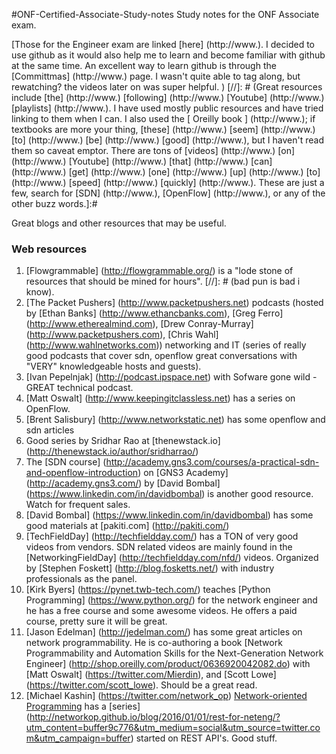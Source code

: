 #ONF-Certified-Associate-Study-notes
Study notes for the ONF Associate exam. 

[comment]: # (This actually is the most platform independent comment)
[Those for the Engineer exam are linked [here] (http://www.). I decided to use github as it would also help me to learn and become familiar with github at the same time. An excellent way to learn github is through the [Committmas] (http://www.) page. I wasn't quite able to tag along, but rewatching? the videos later on was super helpful. ) [//]: # (Great resources include [the] (http://www.) [following] (http://www.) [Youtube] (http://www.) [playlists] (http://www.). I have used mostly public resources and have tried linking to them when I can. I also used the [ Oreilly book ] (http://www.); if textbooks are more your thing, [these] (http://www.) [seem] (http://www.) [to] (http://www.) [be] (http://www.) [good] (http://www.), but I haven't read them so caveat emptor. There are tons of [videos] (http://www.) [on] (http://www.) [Youtube] (http://www.) [that] (http://www.) [can] (http://www.) [get] (http://www.) [one] (http://www.) [up] (http://www.) [to] (http://www.) [speed] (http://www.) [quickly] (http://www.). These are just a few, search for [SDN] (http://www.), [OpenFlow] (http://www.), or any of the other buzz words.]:#


Great blogs and other resources that may be useful.

### Web resources
1. [Flowgrammable] (http://flowgrammable.org/) is a "lode stone of resources that should be mined for hours". [//]: # (bad pun is bad i know).
2. [The Packet Pushers] (http://www.packetpushers.net) podcasts (hosted by [Ethan Banks] (http://www.ethancbanks.com), [Greg Ferro] (http://www.etherealmind.com), [Drew Conray-Murray] (http://www.packetpushers.com), [Chris Wahl] (http://www.wahlnetworks.com)) networking and IT (series of really good podcasts that cover sdn, openflow great conversations with "VERY" knowledgeable hosts and guests).
3. [Ivan Pepelnjak] (http://podcast.ipspace.net) with Sofware gone wild - GREAT technical podcast.
4. [Matt Oswalt] (http://www.keepingitclassless.net) has a series on OpenFlow.
5. [Brent Salisbury] (http://www.networkstatic.net) has some openflow and sdn articles
6. Good series by Sridhar Rao at [thenewstack.io] (http://thenewstack.io/author/sridharrao/)
7. The [SDN course] (http://academy.gns3.com/courses/a-practical-sdn-and-openflow-introduction) on [GNS3 Academy] (http://academy.gns3.com/) by [David Bombal] (https://www.linkedin.com/in/davidbombal) is another good resource. Watch for frequent sales.
8. [David Bombal] (https://www.linkedin.com/in/davidbombal) has some good materials at [pakiti.com] (http://pakiti.com/)
9. [TechFieldDay] (http://techfieldday.com/) has a TON of very good videos from vendors. SDN related videos are mainly found in the [NetworkingFieldDay] (http://techfieldday.com/nfd/) videos. Organized by [Stephen Foskett] (http://blog.fosketts.net/) with industry professionals as the panel.
10. [Kirk Byers] (https://pynet.twb-tech.com/) teaches [Python Programming] (https://www.python.org/) for the network engineer and he has a free course and some awesome videos. He offers a paid course, pretty sure it will be great.
11. [Jason Edelman] (http://jedelman.com/) has some great articles on network programmability. He is co-authoring a book [Network Programmability and Automation Skills for the Next-Generation Network Engineer] (http://shop.oreilly.com/product/0636920042082.do) with [Matt Oswalt] (https://twitter.com/Mierdin), and [Scott Lowe] (https://twitter.com/scott_lowe). Should be a great read.
12. [Michael Kashin] (https://twitter.com/network_op) [Network-oriented Programming](http://networkop.github.io/) has a [series] (http://networkop.github.io/blog/2016/01/01/rest-for-neteng/?utm_content=buffer9c776&utm_medium=social&utm_source=twitter.com&utm_campaign=buffer) started on REST API's. Good stuff.

